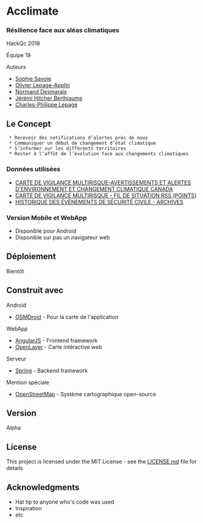 # Acclimate
### Résilience face aux aléas climatiques

HackQc 2018

Équipe 19

Auteurs
 * [Sophie Savoie](https://www.linkedin.com/in/sophie-savoie-2b4b24128/)
 * [Olivier Lepage-Applin](https://www.linkedin.com/in/lapplin/)
 * [Normand Desmarais](https://www.linkedin.com/in/normand-d-215aa0/)
 * [Jérémi Hitcher Berthiaume](https://www.linkedin.com/in/jérémi-grenier-berthiaume-784ba4158/)
 * [Charles-Philippe Lepage](https://www.linkedin.com/in/charles-philippe-lepage-1139b1136/)

## Le Concept

```
 * Recevoir des notifications d’alertes près de nous
 * Communiquer un début de changement d’état climatique
 * S’informer sur les différents territoires
 * Rester à l’affût de l’évolution face aux changements climatiques
```

### Données utilisées

 * [CARTE DE VIGILANCE MULTIRISQUE-AVERTISSEMENTS ET ALERTES D'ENVIRONNEMENT ET CHANGEMENT CLIMATIQUE CANADA](https://www.donneesquebec.ca/recherche/fr/dataset/carte-vigilance-multirisque-meteo-alerte-ec)
 * [CARTE DE VIGILANCE MULTIRISQUE - FIL DE SITUATION RSS (POINTS)](https://www.donneesquebec.ca/recherche/fr/dataset/carte-vigilance-multirisque-meteo-alerte-ec)
 * [HISTORIQUE DES ÉVÉNEMENTS DE SÉCURITÉ CIVILE - ARCHIVES](https://www.donneesquebec.ca/recherche/fr/dataset/observations-terrain-historiques-devenements-archives)

### Version Mobile et WebApp

 - Disponible pour Android
 - Disponible sur pas un navigateur web

## Déploiement

Bientôt

## Construit avec

Android
 * [OSMDroid](https://github.com/osmdroid/osmdroid) - Pour la carte de l'application
 
WebApp
 * [AngularJS](https://angularjs.org/) - Frontend framework
 * [OpenLayer](https://openlayers.org/) - Carte intéractive web
 
Serveur
 * [Spring](https://angularjs.org/) - Backend framework

Mention spéciale
* [OpenStreetMap](https://www.openstreetmap.org/) - Système cartographique open-source

## Version

Alpha

## License

This project is licensed under the MIT License - see the [LICENSE.md](LICENSE.md) file for details

## Acknowledgments

* Hat tip to anyone who's code was used
* Inspiration
* etc

